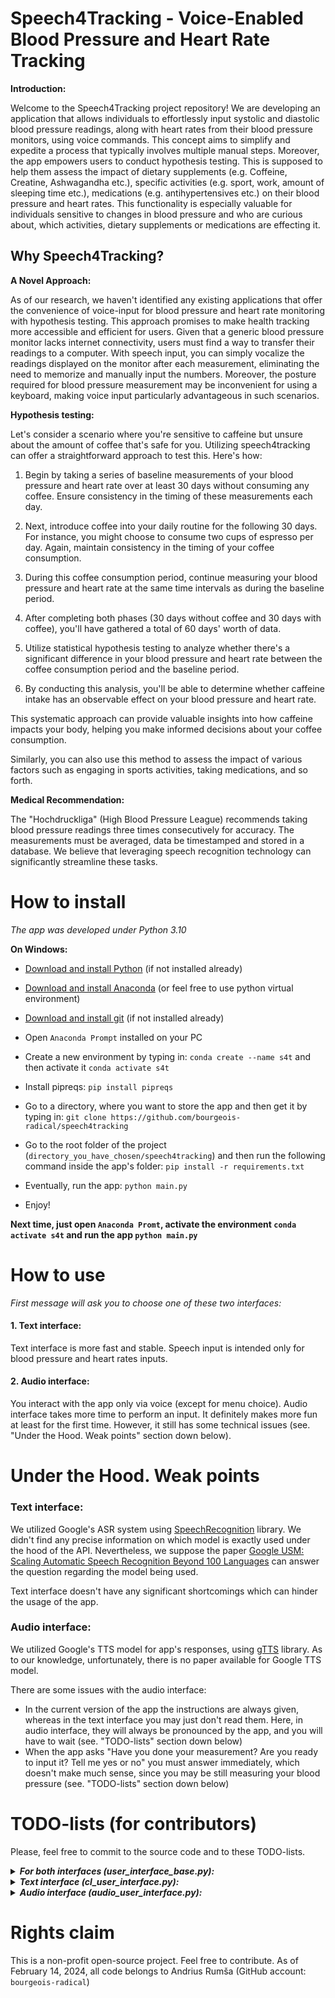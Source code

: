 # Speech4Tracking - Voice-Enabled Blood Pressure and Heart Rate Tracking

**Introduction:**

Welcome to the Speech4Tracking project repository! We are developing an application that allows 
individuals to effortlessly input systolic and diastolic blood pressure readings, 
along with heart rates from their blood pressure monitors, using voice commands. This concept aims to simplify 
and expedite a process that typically involves multiple manual steps. Moreover, the app empowers 
users to conduct hypothesis testing. This is supposed to help them assess the impact of dietary supplements 
(e.g. Coffeine, Creatine, Ashwagandha etc.), specific activities (e.g. sport, work, amount of sleeping time etc.), 
medications (e.g. antihypertensives etc.) on their blood pressure and heart rates.
This functionality is especially valuable for individuals sensitive to changes in blood pressure and who are curious about,
which activities, dietary supplements or medications are effecting it. 

## Why Speech4Tracking?

**A Novel Approach:**

As of our research, we haven't identified any existing applications that offer the convenience of voice-input for 
blood pressure and heart rate monitoring with hypothesis testing. This approach promises to make health tracking more accessible 
and efficient for users. Given that a generic blood pressure monitor lacks internet connectivity, users must 
find a way to transfer their readings to a computer. With speech input, you can simply 
vocalize the readings displayed on the monitor after each measurement, eliminating the 
need to memorize and manually input the numbers. Moreover, the posture required for 
blood pressure measurement may be inconvenient for using a keyboard, making voice 
input particularly advantageous in such scenarios.

**Hypothesis testing:**

Let's consider a scenario where you're sensitive to caffeine but unsure about the amount of coffee that's safe for you. Utilizing speech4tracking can offer a straightforward approach to test this. Here's how:

1. Begin by taking a series of baseline measurements of your blood pressure and heart rate over at least 30 days without consuming any coffee. Ensure consistency in the timing of these measurements each day.


2. Next, introduce coffee into your daily routine for the following 30 days. For instance, you might choose to consume two cups of espresso per day. Again, maintain consistency in the timing of your coffee consumption.


3. During this coffee consumption period, continue measuring your blood pressure and heart rate at the same time intervals as during the baseline period.


4. After completing both phases (30 days without coffee and 30 days with coffee), you'll have gathered a total of 60 days' worth of data.


5. Utilize statistical hypothesis testing to analyze whether there's a significant difference in your blood pressure and heart rate between the coffee consumption period and the baseline period.


6. By conducting this analysis, you'll be able to determine whether caffeine intake has an observable effect on your blood pressure and heart rate.

This systematic approach can provide valuable insights into how caffeine impacts your body, helping you make informed decisions about your coffee consumption.


Similarly, you can also use this method to assess the impact of various factors such as engaging in sports activities, taking medications, and so forth.

**Medical Recommendation:**

The "Hochdruckliga" (High Blood Pressure League) recommends taking blood pressure readings three times consecutively 
for accuracy. The measurements must be averaged, data be timestamped and stored 
in a database. We believe that leveraging speech recognition technology can significantly streamline these tasks. 

# How to install

_The app was developed under Python 3.10_

**On Windows:**

- [Download and install Python](https://www.python.org/downloads/release/python-31011/) (if not installed already)


- [Download and install Anaconda](https://www.anaconda.com/download) (or feel free to use python virtual environment)


- [Download and install git](https://git-scm.com/downloads) (if not installed already)


- Open `Anaconda Prompt` installed on your PC


- Create a new environment by typing in: `conda create --name s4t` and then activate it `conda activate s4t`


- Install pipreqs: `pip install pipreqs`


- Go to a directory, where you want to store the app and then get it by typing in: `git clone https://github.com/bourgeois-radical/speech4tracking`


- Go to the root folder of the project (`directory_you_have_chosen/speech4tracking`) and then run the following command inside the app's folder: `pip install -r requirements.txt`


- Eventually, run the app: `python main.py`


- Enjoy!


**Next time, just open `Anaconda Promt`, activate the environment `conda activate s4t` and run the app `python main.py`**


# How to use
_First message will ask you to choose one of these two interfaces:_

#### 1. Text interface:

Text interface is more fast and stable. Speech input is intended only for blood pressure and heart rates inputs.

#### 2. Audio interface:

You interact with the app only via voice (except for menu choice). Audio interface takes more time to perform an input. It definitely makes more fun at least for the first time. 
However, it still has some technical issues (see. "Under the Hood. Weak points" section down below).


# Under the Hood. Weak points

### Text interface:

We utilized Google's ASR system using [SpeechRecognition](https://pypi.org/project/SpeechRecognition/) library. 
We didn't find any precise information on which model is exactly used under the hood of the API. Nevertheless, we suppose the
paper [Google USM: Scaling Automatic Speech Recognition Beyond 100 Languages](https://arxiv.org/abs/2303.01037) can answer
the question regarding the model being used. 

Text interface doesn't have any significant shortcomings which can hinder the usage of the app.

### Audio interface:

We utilized Google's TTS model for app's responses, using [gTTS](https://pypi.org/project/gTTS/) library. As to our knowledge,
unfortunately, there is no paper available for Google TTS model.

There are some issues with the audio interface:

- In the current version of the app the instructions are always given, whereas in the text interface you may just don't read them.
Here, in audio interface, they will always be pronounced by the app, and you will have to wait (see. "TODO-lists" section down below)
- When the app asks "Have you done your measurement? Are you ready to input it? Tell me yes or no" you must answer immediately,
which doesn't make much sense, since you may be still measuring your blood pressure (see. "TODO-lists" section down below)

# TODO-lists (for contributors)

Please, feel free to commit to the source code and to these TODO-lists.

<details>
  <summary><b><i>For both interfaces (user_interface_base.py):</i></b></summary>
<ul>
  <li>To implement the second menu choice: adding measurements via keyboard</li>
  <li>To implement the third menu choice: adding measurements via .wav files</li>
  <li>To implement the forth menu choice: print n last records filtered by date or affect (activity, substance etc.)</li>
</ul>
</details>


<details>
  <summary><b><i>Text interface (cl_user_interface.py):</i></b></summary>
<ul>
    <li>To implement a stable method for hypothesis testing (for each feature: systolic, diastolic, heart rates)</li>
    <li>Add time frame / accepted time gap for hypothesis testing: if a user takes 'pure' measurements daily at 10 a.m.,
then he should be allowed to take affected measurements under a reasonable time frame (from 9 to 11 a.m. for instance).
If this condition is not satisfied, the app should warn that the t-test results may become untrustworthy</li>
    <li>Allow user to specify data stemp manually</li>
    <li>Audio input in other languages (German, Russian, Japanese etc.)</li>
    <li>Add more patterns for voice input (like "132 over 77" etc.)</li>
    <li>A user provides his age and the app automatically adjusts the following parameters: F0, shimmer and jitter 
(especially useful for elderly people)
for more accurate recognition</li>
    <li>A user provides a few supervised inputs (speech and its text target) so that the ASR model can be fine-tuned for
each user (definitely possible with Whisper)</li>
<li>Provide a user interface with fewer instructions (for users, who got used to the app)</li>
    <li>Automatic generation of reports for doctor (in PDF or whatever)</li>
    <li>Unit tests for each method, not only for pattern recognizers!!!!
e.g. if there is no systolic, diastolic or heart rate (a user simply didn't pronounce any of them), then None will be returned
#  and NumPy's mean cannot be calculated with None (this Error must be fixed!). More unit-tests!!</li>


</ul>
</details>


<details>
  <summary><b><i>Audio interface (audio_user_interface.py):</i></b></summary>
<ul>
  <li>Provide an interface, where app's generated utterances have fewer instructions 
(for the case, if the user has already gotten used to the app)</li>
  <li>"Have you done your measurement? Are you ready to input it? Tell me yes or no". After that, the users' response must not 
follow immediately (as it is now). The user can still be measuring his blood pressure. Additionally, 
an error occurring in the case of negative ('no') response must be fixed</li>
<li>Menu choice must be done via voice input</li>
  <li>Add utterances for different number of measurements:
    a) "Have you done your first/second/third measurement?" 
    b) "Here are the average rates from one/two/three measurements..."</li>
</ul>
</details>


# Rights claim
This is a non-profit open-source project. Feel free to contribute. As of February 14, 2024, all code belongs to
Andrius Rumša (GitHub account: `bourgeois-radical`)



